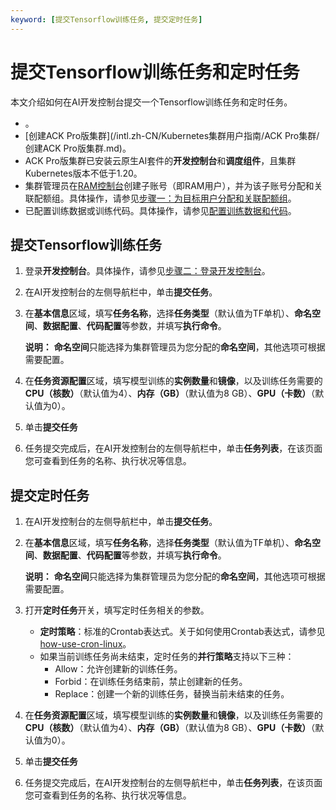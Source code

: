 ```yaml
---
keyword: [提交Tensorflow训练任务, 提交定时任务]
---
```


# 提交Tensorflow训练任务和定时任务

本文介绍如何在AI开发控制台提交一个Tensorflow训练任务和定时任务。

-   。
-   [创建ACK Pro版集群](/intl.zh-CN/Kubernetes集群用户指南/ACK Pro集群/创建ACK Pro版集群.md)。
-   ACK Pro版集群已安装云原生AI套件的**开发控制台**和**调度组件**，且集群Kubernetes版本不低于1.20。
-   集群管理员在[RAM控制台](https://ram.console.aliyun.com/)创建子账号（即RAM用户），并为该子账号分配和关联配额组。具体操作，请参见[步骤一：为目标用户分配和关联配额组](/intl.zh-CN/云原生AI用户指南/AI开发控制台/访问AI开发控制台.md)。
-   已配置训练数据或训练代码。具体操作，请参见[配置训练数据和代码](/intl.zh-CN/云原生AI用户指南/AI开发控制台/配置训练数据和代码.md)。

## 提交Tensorflow训练任务

1.  登录**开发控制台**。具体操作，请参见[步骤二：登录开发控制台](/intl.zh-CN/云原生AI用户指南/AI开发控制台/访问AI开发控制台.md)。

2.  在AI开发控制台的左侧导航栏中，单击**提交任务**。

3.  在**基本信息**区域，填写**任务名称**，选择**任务类型**（默认值为TF单机）、**命名空间**、**数据配置**、**代码配置**等参数，并填写**执行命令**。

    **说明：** **命名空间**只能选择为集群管理员为您分配的**命名空间**，其他选项可根据需要配置。

4.  在**任务资源配置**区域，填写模型训练的**实例数量**和**镜像**，以及训练任务需要的**CPU（核数）**（默认值为4）、**内存（GB）**（默认值为8 GB）、**GPU（卡数）**（默认值为0）。

5.  单击**提交任务**

6.  任务提交完成后，在AI开发控制台的左侧导航栏中，单击**任务列表**，在该页面您可查看到任务的名称、执行状况等信息。


## 提交定时任务

1.  在AI开发控制台的左侧导航栏中，单击**提交任务**。

2.  在**基本信息**区域，填写**任务名称**，选择**任务类型**（默认值为TF单机）、**命名空间**、**数据配置**、**代码配置**等参数，并填写**执行命令**。

    **说明：** **命名空间**只能选择为集群管理员为您分配的**命名空间**，其他选项可根据需要配置。

3.  打开**定时任务**开关，填写定时任务相关的参数。

    -   **定时策略**：标准的Crontab表达式。关于如何使用Crontab表达式，请参见[how-use-cron-linux](https://opensource.com/article/17/11/how-use-cron-linux)。
    -   如果当前训练任务尚未结束，定时任务的**并行策略**支持以下三种：
        -   Allow：允许创建新的训练任务。
        -   Forbid：在训练任务结束前，禁止创建新的任务。
        -   Replace：创建一个新的训练任务，替换当前未结束的任务。
4.  在**任务资源配置**区域，填写模型训练的**实例数量**和**镜像**，以及训练任务需要的**CPU（核数）**（默认值为4）、**内存（GB）**（默认值为8 GB）、**GPU（卡数）**（默认值为0）。

5.  单击**提交任务**

6.  任务提交完成后，在AI开发控制台的左侧导航栏中，单击**任务列表**，在该页面您可查看到任务的名称、执行状况等信息。


